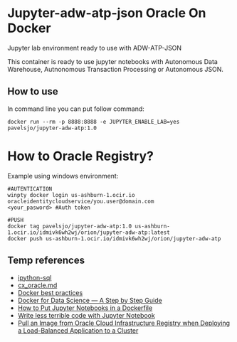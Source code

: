 # Jupyter-adw-atp-json Oracle On Docker

Jupyter lab environment ready to use with ADW-ATP-JSON

This container is ready to use jupyter notebooks with Autonomous Data Warehouse, Autnonomous Transaction Processing or Autonomous JSON.

## How to use

In command line you can put follow command:

```docker
docker run --rm -p 8888:8888 -e JUPYTER_ENABLE_LAB=yes pavelsjo/jupyter-adw-atp:1.0
```

# How to Oracle Registry?

Example using windows environment:

```docker
#AUTENTICATION
winpty docker login us-ashburn-1.ocir.io
oracleidentitycloudservice/you.user@domain.com
<your_pasword> #Auth token

#PUSH
docker tag pavelsjo/jupyter-adw-atp:1.0 us-ashburn-1.ocir.io/idmivk6wh2wj/orion/jupyter-adw-atp:latest
docker push us-ashburn-1.ocir.io/idmivk6wh2wj/orion/jupyter-adw-atp
```

## Temp references

- [ipython-sql](https://github.com/catherinedevlin/ipython-sql)
- [cx_oracle.md](https://gist.github.com/kimus/10012910)
- [Docker best practices](https://docs.docker.com/develop/develop-images/dockerfile_best-practices/#exclude-with-dockerignore)
- [Docker for Data Science — A Step by Step Guide](https://godatadriven.com/blog/write-less-terrible-code-with-jupyter-notebook/)
- [How to Put Jupyter Notebooks in a Dockerfile](https://u.group/thinking/how-to-put-jupyter-notebooks-in-a-dockerfile/)
- [Write less terrible code with Jupyter Notebook](https://godatadriven.com/blog/write-less-terrible-code-with-jupyter-notebook/)
- [Pull an Image from Oracle Cloud Infrastructure Registry when Deploying a Load-Balanced Application to a Cluster](https://www.oracle.com/webfolder/technetwork/tutorials/obe/oci/oke-and-registry/index.html#CreateaSecretfortheTutorial)
